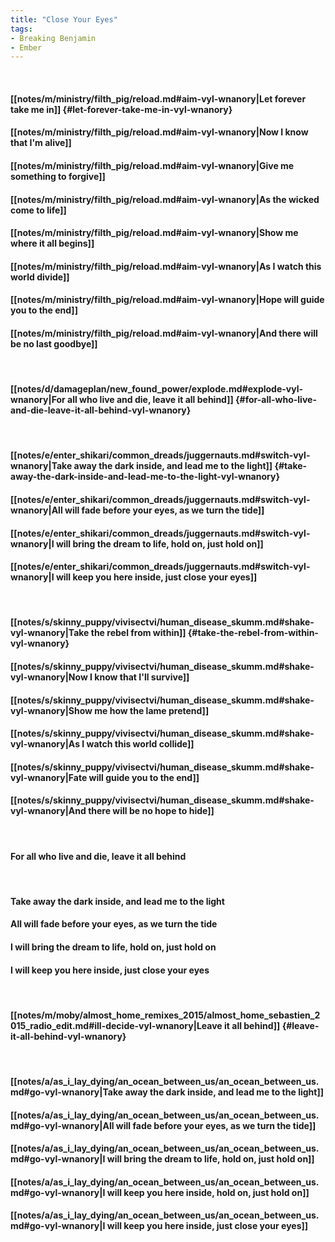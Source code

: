 ```yaml
---
title: "Close Your Eyes"
tags:
- Breaking Benjamin
- Ember
---
```

&nbsp;
#### [[notes/m/ministry/filth_pig/reload.md#aim-vyl-wnanory|Let forever take me in]] {#let-forever-take-me-in-vyl-wnanory}
#### [[notes/m/ministry/filth_pig/reload.md#aim-vyl-wnanory|Now I know that I'm alive]]
#### [[notes/m/ministry/filth_pig/reload.md#aim-vyl-wnanory|Give me something to forgive]]
#### [[notes/m/ministry/filth_pig/reload.md#aim-vyl-wnanory|As the wicked come to life]]
#### [[notes/m/ministry/filth_pig/reload.md#aim-vyl-wnanory|Show me where it all begins]]
#### [[notes/m/ministry/filth_pig/reload.md#aim-vyl-wnanory|As I watch this world divide]]
#### [[notes/m/ministry/filth_pig/reload.md#aim-vyl-wnanory|Hope will guide you to the end]]
#### [[notes/m/ministry/filth_pig/reload.md#aim-vyl-wnanory|And there will be no last goodbye]]
&nbsp;
#### [[notes/d/damageplan/new_found_power/explode.md#explode-vyl-wnanory|For all who live and die, leave it all behind]] {#for-all-who-live-and-die-leave-it-all-behind-vyl-wnanory}
&nbsp;
#### [[notes/e/enter_shikari/common_dreads/juggernauts.md#switch-vyl-wnanory|Take away the dark inside, and lead me to the light]] {#take-away-the-dark-inside-and-lead-me-to-the-light-vyl-wnanory}
#### [[notes/e/enter_shikari/common_dreads/juggernauts.md#switch-vyl-wnanory|All will fade before your eyes, as we turn the tide]]
#### [[notes/e/enter_shikari/common_dreads/juggernauts.md#switch-vyl-wnanory|I will bring the dream to life, hold on, just hold on]]
#### [[notes/e/enter_shikari/common_dreads/juggernauts.md#switch-vyl-wnanory|I will keep you here inside, just close your eyes]]
&nbsp;
#### [[notes/s/skinny_puppy/vivisectvi/human_disease_skumm.md#shake-vyl-wnanory|Take the rebel from within]] {#take-the-rebel-from-within-vyl-wnanory}
#### [[notes/s/skinny_puppy/vivisectvi/human_disease_skumm.md#shake-vyl-wnanory|Now I know that I'll survive]]
#### [[notes/s/skinny_puppy/vivisectvi/human_disease_skumm.md#shake-vyl-wnanory|Show me how the lame pretend]]
#### [[notes/s/skinny_puppy/vivisectvi/human_disease_skumm.md#shake-vyl-wnanory|As I watch this world collide]]
#### [[notes/s/skinny_puppy/vivisectvi/human_disease_skumm.md#shake-vyl-wnanory|Fate will guide you to the end]]
#### [[notes/s/skinny_puppy/vivisectvi/human_disease_skumm.md#shake-vyl-wnanory|And there will be no hope to hide]]
&nbsp;
#### For all who live and die, leave it all behind
&nbsp;
#### Take away the dark inside, and lead me to the light
#### All will fade before your eyes, as we turn the tide
#### I will bring the dream to life, hold on, just hold on
#### I will keep you here inside, just close your eyes
&nbsp;
#### [[notes/m/moby/almost_home_remixes_2015/almost_home_sebastien_2015_radio_edit.md#ill-decide-vyl-wnanory|Leave it all behind]] {#leave-it-all-behind-vyl-wnanory}
&nbsp;
#### [[notes/a/as_i_lay_dying/an_ocean_between_us/an_ocean_between_us.md#go-vyl-wnanory|Take away the dark inside, and lead me to the light]]
#### [[notes/a/as_i_lay_dying/an_ocean_between_us/an_ocean_between_us.md#go-vyl-wnanory|All will fade before your eyes, as we turn the tide]]
#### [[notes/a/as_i_lay_dying/an_ocean_between_us/an_ocean_between_us.md#go-vyl-wnanory|I will bring the dream to life, hold on, just hold on]]
#### [[notes/a/as_i_lay_dying/an_ocean_between_us/an_ocean_between_us.md#go-vyl-wnanory|I will keep you here inside, hold on, just hold on]]
#### [[notes/a/as_i_lay_dying/an_ocean_between_us/an_ocean_between_us.md#go-vyl-wnanory|I will keep you here inside, just close your eyes]]
